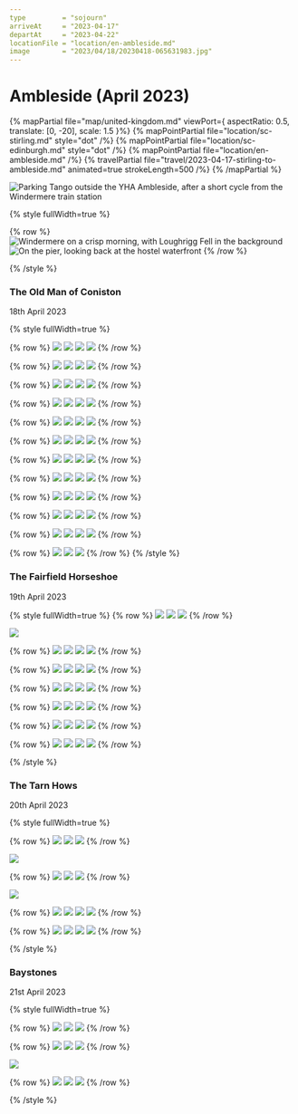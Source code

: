```yaml
---
type         = "sojourn"
arriveAt     = "2023-04-17"
departAt     = "2023-04-22"
locationFile = "location/en-ambleside.md"
image        = "2023/04/18/20230418-065631983.jpg"
---
```


# Ambleside (April 2023)

{% mapPartial file="map/united-kingdom.md" viewPort={ aspectRatio: 0.5, translate: [0, -20], scale: 1.5 }%}
  {% mapPointPartial file="location/sc-stirling.md" style="dot" /%}
  {% mapPointPartial file="location/sc-edinburgh.md" style="dot" /%}
  {% mapPointPartial file="location/en-ambleside.md" /%}
  {% travelPartial file="travel/2023-04-17-stirling-to-ambleside.md" animated=true strokeLength=500 /%}
{% /mapPartial %}

![Parking Tango outside the YHA Ambleside, after a short cycle from the Windermere train station](2023/04/17/20230417-174609238.jpg)

{% style fullWidth=true %}

{% row %}
![Windermere on a crisp morning, with Loughrigg Fell in the background](2023/04/18/20230418-065631983.jpg)
![On the pier, looking back at the hostel waterfront](2023/04/18/20230418-065739563.jpg)
{% /row %}

{% /style %}

### The Old Man of Coniston

18th April 2023

{% style fullWidth=true %}

{% row %}
![](2023/04/18/20230418-090300663.jpg)
![](2023/04/18/20230418-101626258.jpg)
![](2023/04/18/20230418-103016148.jpg)
![](2023/04/18/20230418-104814696.jpg)
{% /row %}

{% row %}
![](2023/04/18/20230418-110726589.jpg)
![](2023/04/18/20230418-111719474.jpg)
![](2023/04/18/20230418-112210853.jpg)
![](2023/04/18/20230418-112347287.jpg)
{% /row %}

{% row %}
![](2023/04/18/20230418-112839877.jpg)
![](2023/04/18/20230418-112900539.jpg)
![](2023/04/18/20230418-112940683.jpg)
![](2023/04/18/20230418-112944756.jpg)
{% /row %}

{% row %}
![](2023/04/18/20230418-113701116.jpg)
![](2023/04/18/20230418-114121604.jpg)
![](2023/04/18/20230418-115957906.jpg)
![](2023/04/18/20230418-120046080.jpg)
{% /row %}

{% row %}
![](2023/04/18/20230418-120616175.jpg)
![](2023/04/18/20230418-122023092.jpg)
![](2023/04/18/20230418-123030392.jpg)
![](2023/04/18/20230418-125146927.jpg)
{% /row %}

{% row %}
![](2023/04/18/20230418-125339092.jpg)
![](2023/04/18/20230418-125504428.jpg)
![](2023/04/18/20230418-125850568.jpg)
![](2023/04/18/20230418-130057829.jpg)
{% /row %}

{% row %}
![](2023/04/18/20230418-130119324.jpg)
![](2023/04/18/20230418-130739218.jpg)
![](2023/04/18/20230418-130753099.jpg)
![](2023/04/18/20230418-131200290.jpg)
{% /row %}

{% row %}
![](2023/04/18/20230418-131207832.jpg)
![](2023/04/18/20230418-131450065.jpg)
![](2023/04/18/20230418-131607777.jpg)
![](2023/04/18/20230418-132202767.jpg)
{% /row %}

{% row %}
![](2023/04/18/20230418-132222114.jpg)
![](2023/04/18/20230418-135135050.jpg)
![](2023/04/18/20230418-141055619.jpg)
![](2023/04/18/20230418-141101167.jpg)
{% /row %}

{% row %}
![](2023/04/18/20230418-142827386.jpg)
![](2023/04/18/20230418-142836232.jpg)
![](2023/04/18/20230418-143650060.jpg)
![](2023/04/18/20230418-143705866.jpg)
{% /row %}

{% row %}
![](2023/04/18/20230418-144205895.jpg)
![](2023/04/18/20230418-145623437.jpg)
![](2023/04/18/20230418-150530600.jpg)
![](2023/04/18/20230418-150745313.jpg)
{% /row %}

{% row %}
![](2023/04/18/20230418-151955149.jpg)
![](2023/04/18/20230418-155304539.jpg)
![](2023/04/18/20230418-160148582.jpg)
{% /row %}
{% /style %}

### The Fairfield Horseshoe

19th April 2023

{% style fullWidth=true %}
{% row %}
![](2023/04/19/20230419-103545357.jpg)
![](2023/04/19/20230419-110743160.jpg)
![](2023/04/19/20230419-110858939.jpg)
{% /row %}

![](2023/04/19/20230419-112054390.jpg)

{% row %}
![](2023/04/19/20230419-120232740.jpg)
![](2023/04/19/20230419-122106986.jpg)
![](2023/04/19/20230419-122229408.jpg)
![](2023/04/19/20230419-122611322.jpg)
{% /row %}

{% row %}
![](2023/04/19/20230419-122620840.jpg)
![](2023/04/19/20230419-123524973.jpg)
![](2023/04/19/20230419-124844561.jpg)
![](2023/04/19/20230419-125323019.jpg)
{% /row %}

{% row %}
![](2023/04/19/20230419-130944019.jpg)
![](2023/04/19/20230419-131236935.jpg)
![](2023/04/19/20230419-131302747.jpg)
![](2023/04/19/20230419-131637952.jpg)
{% /row %}

{% row %}
![](2023/04/19/20230419-131647350.jpg)
![](2023/04/19/20230419-133721207.jpg)
![](2023/04/19/20230419-135251192.jpg)
![](2023/04/19/20230419-141938223.jpg)
{% /row %}

{% row %}
![](2023/04/19/20230419-165534049.jpg)
![](2023/04/19/20230419-190605733.jpg)
![](2023/04/19/20230419-200141609.jpg)
![](2023/04/19/20230419-201857554.jpg)
{% /row %}

{% row %}
![](2023/04/19/20230419-204012907.jpg)
![](2023/04/19/20230419-213151120.jpg)
![](2023/04/19/20230419-214437243.jpg)
![](2023/04/19/20230419-222650784.jpg)
{% /row %}

{% /style %}

### The Tarn Hows

20th April 2023

{% style fullWidth=true %}

{% row %}
![](2023/04/20/20230420-154813521.jpg)
![](2023/04/20/20230420-155012268.jpg)
![](2023/04/20/20230420-160814727.jpg)
{% /row %}

![](2023/04/20/20230420-161750788.jpg)

{% row %}
![](2023/04/20/20230420-161753776.jpg)
![](2023/04/20/20230420-164807806.jpg)
![](2023/04/20/20230420-164850116.jpg)
{% /row %}

![](2023/04/20/20230420-165511582.jpg)

{% row %}
![](2023/04/20/20230420-170328738.jpg)
![](2023/04/20/20230420-170351304.jpg)
![](2023/04/20/20230420-172240910.jpg)
![](2023/04/20/20230420-172529444.jpg)
{% /row %}

{% row %}
![](2023/04/20/20230420-173435540.jpg)
![](2023/04/20/20230420-173442874.jpg)
![](2023/04/20/20230420-174738261.jpg)
![](2023/04/20/20230420-193802885.jpg)
{% /row %}

{% /style %}

### Baystones

21st April 2023

{% style fullWidth=true %}

{% row %}
![](2023/04/21/20230421-113230452.jpg)
![](2023/04/21/20230421-113302630.jpg)
![](2023/04/21/20230421-115305826.jpg)
{% /row %}

{% row %}
![](2023/04/21/20230421-115325972.jpg)
![](2023/04/21/20230421-120155973.jpg)
![](2023/04/21/20230421-121642700.jpg)
{% /row %}

![](2023/04/21/20230421-121141779.jpg)

{% row %}
![](2023/04/21/20230421-121711343.jpg)
![](2023/04/21/20230421-123405129.jpg)
![](2023/04/21/20230421-123832327.jpg)
{% /row %}

{% /style %}
